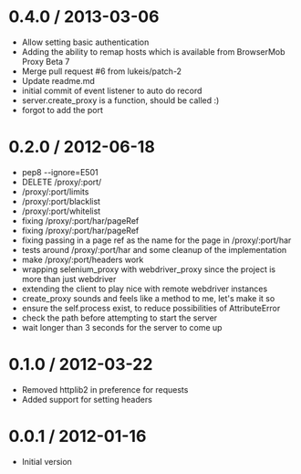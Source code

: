 
0.4.0 / 2013-03-06 
==================

  * Allow setting basic authentication
  * Adding the ability to remap hosts which is available from BrowserMob Proxy Beta 7
  * Merge pull request #6 from lukeis/patch-2
  * Update readme.md
  * initial commit of event listener to auto do record
  * server.create_proxy is a function, should be called :)
  * forgot to add the port

0.2.0 / 2012-06-18 
==================

  * pep8 --ignore=E501
  * DELETE /proxy/:port/
  * /proxy/:port/limits
  * /proxy/:port/blacklist
  * /proxy/:port/whitelist
  * fixing /proxy/:port/har/pageRef
  * fixing /proxy/:port/har/pageRef
  * fixing passing in a page ref as the name for the page in /proxy/:port/har
  * tests around /proxy/:port/har and some cleanup of the implementation
  * make /proxy/:port/headers work
  * wrapping selenium_proxy with webdriver_proxy since the project is more than just webdriver
  * extending the client to play nice with remote webdriver instances
  * create_proxy sounds and feels like a method to me, let's make it so
  * ensure the self.process exist, to reduce possibilities of AttributeError
  * check the path before attempting to start the server
  * wait longer than 3 seconds for the server to come up

0.1.0 / 2012-03-22 
==================

* Removed httplib2 in preference for requests
* Added support for setting headers

0.0.1 / 2012-01-16
==================

* Initial version
